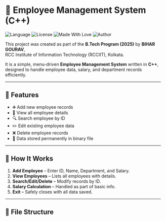 # 🏢 Employee Management System (C++)

![Language](https://img.shields.io/badge/Language-C++-blue.svg)
![License](https://img.shields.io/badge/License-MIT-green.svg)
![Made With Love](https://img.shields.io/badge/Made%20with-❤️-red.svg)
![Author](https://img.shields.io/badge/Author-Bihar%20Gourav-blueviolet)

This project was created as part of the **B.Tech Program (2025)** by **BIHAR GOURAV**,  
RCC Institute of Information Technology (RCCIIT), Kolkata.  

It is a simple, menu-driven **Employee Management System** written in **C++**,  
designed to handle employee data, salary, and department records efficiently.

---

## 🎯 Features
- ➕ Add new employee records  
- 📄 View all employee details  
- 🔍 Search employee by ID  
- ✏️ Edit existing employee data  
- ❌ Delete employee records  
- 💾 Data stored permanently in binary file  

---

## 🧭 How It Works
1. **Add Employee** – Enter ID, Name, Department, and Salary.  
2. **View Employees** – Lists all employees with details.  
3. **Search/Edit/Delete** – Modify records by ID.  
4. **Salary Calculation** – Handled as part of basic info.  
5. **Exit** – Safely closes with all data saved.

---

## 📂 File Structure
